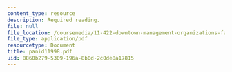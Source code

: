 ```yaml
---
content_type: resource
description: Required reading.
file: null
file_location: /coursemedia/11-422-downtown-management-organizations-fall-2006/8860b2795309196a8b0d2c0de8a17815_panid11998.pdf
file_type: application/pdf
resourcetype: Document
title: panid11998.pdf
uid: 8860b279-5309-196a-8b0d-2c0de8a17815
---
```

